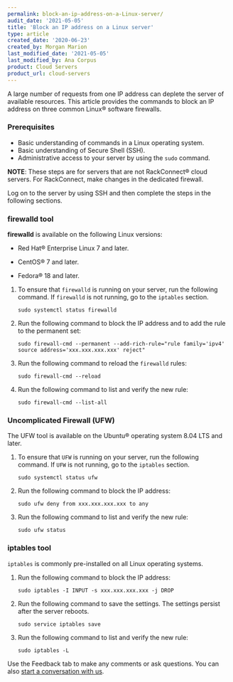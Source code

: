 ```yaml
---
permalink: block-an-ip-address-on-a-Linux-server/
audit_date: '2021-05-05'
title: 'Block an IP address on a Linux server'
type: article
created_date: '2020-06-23'
created_by: Morgan Marion
last_modified_date: '2021-05-05'
last_modified_by: Ana Corpus
product: Cloud Servers
product_url: cloud-servers
---
```



A large number of requests from one IP address can deplete
the server of available resources. This article provides 
the commands to block an IP address on three common Linux&reg; software firewalls.

### Prerequisites

- Basic understanding of commands in a Linux operating
system.
- Basic understanding of Secure Shell (SSH).
- Administrative access to your server by using the `sudo` command.

**NOTE**: These steps are for servers that are not RackConnect&reg; cloud servers.
          For RackConnect, make changes in the dedicated firewall. 

Log on to the server by using SSH and then complete the steps in the following sections.

### firewalld tool

**firewalld** is available on the following Linux versions:

- Red Hat&reg; Enterprise Linux 7 and later.

- CentOS&reg; 7 and later.

- Fedora&reg; 18 and later.

1. To ensure that `firewalld` is running on your server, run the following command. If `firewalld`
   is not running, go to the `iptables` section.

       sudo systemctl status firewalld

2. Run the following command to block the IP address and to add the rule to the permanent set:

       sudo firewall-cmd --permanent --add-rich-rule="rule family='ipv4' source address='xxx.xxx.xxx.xxx' reject"

3. Run the following command to reload the `firewalld` rules:

       sudo firewall-cmd --reload

4. Run the following command to list and verify the new rule:

       sudo firewall-cmd --list-all

### Uncomplicated Firewall (UFW)

The UFW tool is available on the Ubuntu&reg; operating system 8.04 LTS and later.

1. To ensure that `UFW` is running on your server, run the following command. If `UFW` is not running,
   go to the `iptables` section.

       sudo systemctl status ufw

2. Run the following command to block the IP address:

       sudo ufw deny from xxx.xxx.xxx.xxx to any

3. Run the following command to list and verify the new rule:

       sudo ufw status

### iptables tool

`iptables` is commonly pre-installed on all Linux operating systems.

1. Run the following command to block the IP address:

       sudo iptables -I INPUT -s xxx.xxx.xxx.xxx -j DROP

2. Run the following command to save the settings. The settings persist after
   the server reboots.

       sudo service iptables save

3. Run the following command to list and verify the new rule:

       sudo iptables -L
       
Use the Feedback tab to make any comments or ask questions. You can also [start a conversation with us](https://www.rackspace.com/contact).
